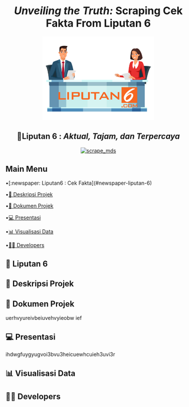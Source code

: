 <div align="center"><h1><b><em>Unveiling the Truth:</em></b> Scraping Cek Fakta From Liputan 6</h1>
</div>
<p align="center" width="60%">
    <img width="60%" src="logo/logo liputan 6.png">
</p>
<div align="center">
<h2>📢Liputan 6 : <em>Aktual, Tajam, dan Terpercaya</em></h2>
    
[![scrape_mds](https://github.com/dwiftrnti/PraktikumMDS-Scrapping/actions/workflows/main.yml/badge.svg)](https://github.com/dwiftrnti/PraktikumMDS-Scrapping/actions/workflows/main.yml)
</div>

##  Main Menu
</div>
•[:newspaper: Liputan6 : Cek Fakta](#newspaper-liputan-6)

•[:mag_right: Deskripsi Projek](#mag_right-deskripsi-projek)

•[:open_file_folder: Dokumen Projek](#open_file_folder-dokumen-projek)

•[:computer: Presentasi](#computer-presentasi)

•[:bar_chart: Visualisasi Data](#bar_chart-visualisasi-data)

•[:woman_technologist: Developers](#woman_technologist-developers)
</div>

## :newspaper: Liputan 6

## :mag_right: Deskripsi Projek

## :open_file_folder: Dokumen Projek

uerhvyureivbeiuvehvyieobw ief

## :computer: Presentasi

ihdwgfuygyugvoi3bvu3heicuewhcuieh3uvi3r

## :bar_chart: Visualisasi Data
## :woman_technologist: Developers


